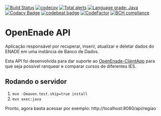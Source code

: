 [![Build Status](https://travis-ci.com/OpenEnade/API.svg?branch=master)](https://travis-ci.com/OpenEnade/API)
[![codecov](https://codecov.io/gh/OpenEnade/API/branch/master/graph/badge.svg)](https://codecov.io/gh/OpenEnade/API)
[![Total alerts](https://img.shields.io/lgtm/alerts/g/OpenEnade/API.svg?logo=lgtm&logoWidth=18)](https://lgtm.com/projects/g/OpenEnade/API/alerts/)
[![Language grade: Java](https://img.shields.io/lgtm/grade/java/g/OpenEnade/API.svg?logo=lgtm&logoWidth=18)](https://lgtm.com/projects/g/OpenEnade/API/context:java)
[![Codacy Badge](https://api.codacy.com/project/badge/Grade/6354121789314e09b557cc42ffce6f3c)](https://app.codacy.com/app/paulofelipe.feitosa/API?utm_source=github.com&utm_medium=referral&utm_content=OpenEnade/API&utm_campaign=Badge_Grade_Dashboard)
[![codebeat badge](https://codebeat.co/badges/fbbfbbc6-9cde-4933-a5a6-de452663c60c)](https://codebeat.co/projects/github-com-openenade-api-master)
[![CodeFactor](https://www.codefactor.io/repository/github/openenade/api/badge)](https://www.codefactor.io/repository/github/openenade/api)
[![BCH compliance](https://bettercodehub.com/edge/badge/OpenEnade/API?branch=master)](https://bettercodehub.com/)
# OpenEnade API
Aplicação responsável por recuperar, inserir, atualizar e deletar dados do ENADE em uma instância de Banco de Dados.

Esta API foi desenvolvida para dar suporte ao [OpenEnade-ClientApp](https://github.com/OpenEnade/OpenEnade-ClientApp) para que seja possível ranquear e comparar cursos de diferentes IES.

## Rodando o servidor
1. `mvn -Dmaven.test.skip=true install`
2. `mvn exec:java`

Pronto, agora basta acessar por exemplo: http://localhost:8080/api/regiao
